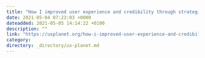 ```yaml
---
title: "How I improved user experience and credibility through strategic design — UI/UX Case Study"
date: 2021-05-04 07:23:03 +0000
dateadded: 2021-05-05 14:14:22 +0100
description: ""
link: "https://uxplanet.org/how-i-improved-user-experience-and-credibility-through-strategic-design-ui-ux-case-study-dcf2c109e606?source=rss----819cc2aaeee0---4"
category:
directory: _directory/ux-planet.md
---
```

